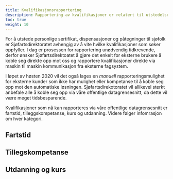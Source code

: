 ```yaml
---
title: Kvalifikasjonsrapportering
description: Rapportering av kvalifikasjoner er relatert til utstedelse av personlige sertifikat  i Sjøfartsdirektoratet. 
toc: true
weight: 10
---
```


For å utstede personlige sertifikat, dispensasjoner og påtegninger til sjøfolk er Sjøfartsdirektoratet avhengig av å vite hvilke kvalifikasjoner som søker oppfyller. I dag er prosessen for rapportering unødvendig tidkrevende, derfor ønsker Sjøfartsdirektoatet å gjøre det enkelt for eksterne brukere å koble seg direkte opp mot oss og rapportere kvalifikasjoner direkte via maskin til maskin kommunikasjon fra eksterne fagsystem. 

I løpet av høsten 2020 vil det også lages en *manuell* rapporteringsmulighet for eksterne kunder som ikke har mulighet eller kompetanse til å koble seg opp mot den automatiske løsningen. Sjøfartsdirekotoratet vil allikevel sterkt anbefale alle å koble seg opp via våre offentlige datagrensesnitt, da dette vil være meget tidsbesparende. 

Kvalifikasjoner som nå kan rapporteres via våre offentlige datagrensesnitt er fartstid, tilleggskompetanse, kurs og utdanning. Videre følger infomrasjon om hver kategori.

## Fartstid 


## Tillegskompetanse 


## Utdanning og kurs 


##
